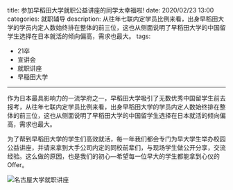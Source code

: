title: 参加早稻田大学就职公益讲座的同学太幸福啦!
date: 2020/02/23 13:00
categories: 就职辅导
description: 从往年七联内定学员比例来看，出身早稻田大学的学员内定人数始终排在整体的前三位，这也从侧面说明了早稻田大学的中国留学生选择在日本就活的倾向偏高，需求也最大。
tags:
- 21卒
- 宣讲会
- 就职讲座
- 早稲田大学

---

作为日本最具影响力的一流学府之一，早稻田大学吸引了无数优秀中国留学生前去报考，从往年七联内定学员比例来看，出身早稻田大学的学员内定人数始终排在整体的前三位，这也从侧面说明了早稻田大学的中国留学生选择在日本就活的倾向偏高，需求也最大。

为了帮到早稻田大学的学生们高效就活，每一年我们都会专门为早大学生举办校园公益讲座，并请来拿到大手公司内定的同校前辈们，与现场学生做公开分享，交流经验。这么做的原因，也是我们的初心—希望每一位早大的学生都能拿到心仪的Offer。

![名古屋大学就职讲座](https://qilian-tokyo.github.io/img/20200223_waseda.jpg)